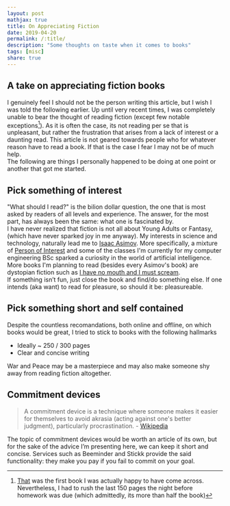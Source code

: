 ```yaml
---
layout: post
mathjax: true
title: On Appreciating Fiction
date: 2019-04-20
permalink: /:title/
description: "Some thoughts on taste when it comes to books"
tags: [misc]
share: true
---
```



## A take on appreciating fiction books

I genuinely feel I should not be the person writing this article, but I wish I
was told the following earlier. Up until very recent times, I was completely
unable to bear the thought of reading fiction (except few notable
exceptions[^1]). As it is often the case, its not reading per se that is
unpleasant, but rather the frustration that arises from a lack of interest or a
daunting read. This article is not geared towards people who for
whatever reason have to read a book. If that is the case I fear I may not be of
much help.  
The following are things I personally happened to be doing at one
point or another that got me started.  

## Pick something of interest

"What should I read?" is the bilion dollar question, the one that is most asked
by readers of all levels and experience. The answer, for the most part, has
always been the same: what one is fascinated by.  
I have never realized that
fiction is not all about Young Adults or Fantasy, (which have never sparked joy
in me anyway). My interests in science and technology, naturally lead me to
[Isaac Asimov](https://en.wikipedia.org/wiki/Isaac_Asimov). More specifically,
a mixture of [Person of Interest]() and some of the classes I'm currently for
my computer engineering BSc sparked a curiosity in the world of artificial
intelligence. More books I'm planning to read (besides every Asimov's book) are 
dystopian fiction such as [I have no mouth and I must scream]().  
If something isn’t fun, just close the book and find/do something else. If one
intends (aka want) to read for pleasure, so should it be: pleasureable.

## Pick something short and self contained

Despite the countless recomandations, both online and offline, on which
books would be great, I tried to
stick to books with the following hallmarks

* Ideally ~ 250 / 300 pages
* Clear and concise writing

War and Peace may be a masterpiece and may also make someone shy away from
reading fiction altogether. 

## Commitment devices

> A commitment device is a technique where someone makes it easier for 
themselves to avoid akrasia (acting against one's better judgment), 
particularly procrastination. - [Wikipedia]()

The topic of commitment devices would be worth an article of its own, but for
the sake of the advice I’m presenting here, we can keep it short and concise.
Services such as Beeminder and Stickk provide the said functionality: they
make you pay if you fail to commit on your goal.


[^1]: [That](https://www.goodreads.com/book/show/12578220-di-notte-sui-tetti-corsari-perfetti) was the first book I was actually happy to have come across. Nevertheless, I had to rush the last 150 pages the night before homework was due (which admittedly, its more than half the book)
